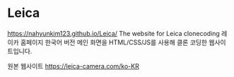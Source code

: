 # Leica
https://nahyunkim123.github.io/Leica/
The website for Leica clonecoding
레이카 홈페이지 한국어 버전 메인 화면을 HTML/CSS/JS를 사용해 클론 코딩한 웹사이트입니다.

원본 웹사이트
https://leica-camera.com/ko-KR
